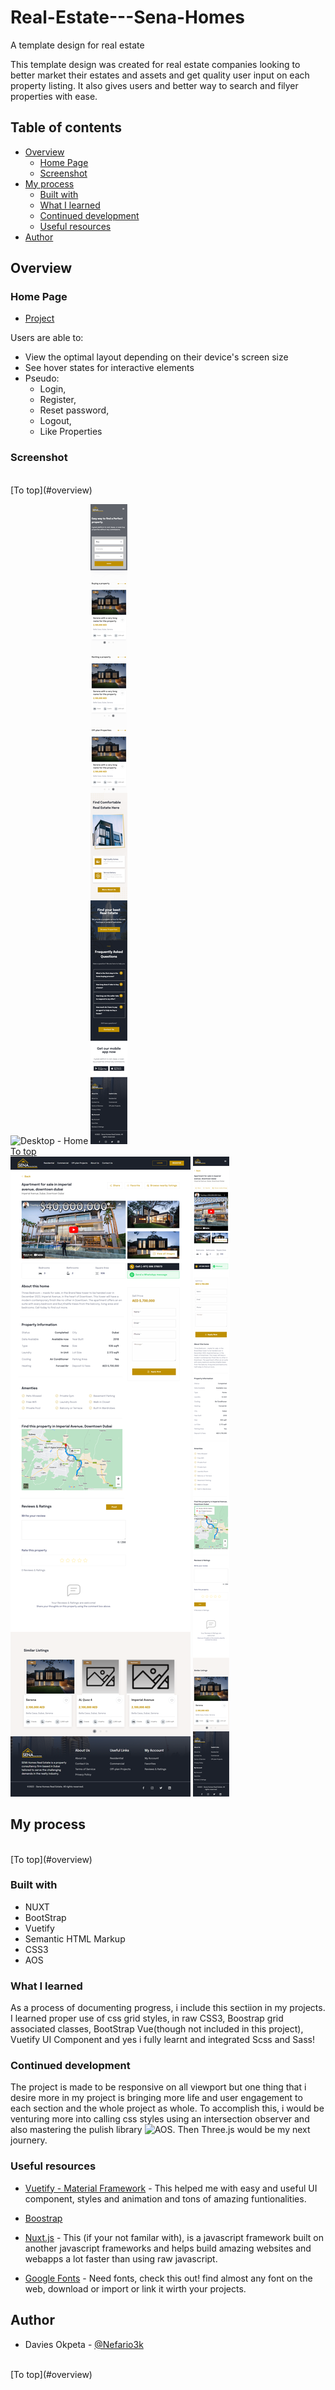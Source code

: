 # Real-Estate---Sena-Homes

A template design for real estate

This template design was created for real estate companies looking to better market their estates and assets and get quality user input on each property listing. It also gives users and better way to search and filyer properties with ease.

## Table of contents

- [Overview](#overview)
  - [Home Page](#home-page)
  - [Screenshot](#screenshot)
- [My process](#my-process)
  - [Built with](#built-with)
  - [What I learned](#what-i-learned)
  - [Continued development](#continued-development)
  - [Useful resources](#useful-resources)
- [Author](#author)

## Overview

### Home Page

- [Project](https://nefario3k.github.io/Real-Estate---Sena-Homes/)

Users are able to:

- View the optimal layout depending on their device's screen size
- See hover states for interactive elements
- Pseudo:
  - Login,
  - Register,
  - Reset password,
  - Logout,
  - Like Properties

### Screenshot
<br />
[To top](#overview)
<br />

![Desktop - Home](./static/images/pngs/screenshort/desktopH.png)
![Mobile - Home](./static/images/pngs/screenshort/mobileH.png)
<br />
[To top](#overview)<br />
![Desktop - Property](./static/images/pngs/screenshort/desktopP.png)
![Mobile - Property](./static/images/pngs/screenshort/mobileP.png)

## My process
<br />
[To top](#overview)<br />

### Built with

- NUXT
- BootStrap
- Vuetify
- Semantic HTML Markup
- CSS3
- AOS

### What I learned

As a process of documenting progress, i include this sectiion in my projects. I learned proper use of css grid styles, in raw CSS3, Boostrap grid associated classes, BootStrap Vue(though not included in this project), Vuetify UI Component and yes i fully learnt and integrated Scss and Sass!

### Continued development

The project is made to be responsive on all viewport but one thing that i desire more in my project is bringing more life and user engagement to each section and the whole project as whole. To accomplish this, i would be venturing more into calling css styles using an intersection observer and also mastering the pulish library ![AOS](https://michalsnik.github.io/aos/). Then Three.js would be my next journery.

### Useful resources

- [Vuetify - Material Framework](https://vuetifyjs.com/en/) - This helped me with easy and useful UI component, styles and animation and tons of amazing funtionalities.

- [Boostrap](https://getbootstrap.com)

- [Nuxt.js](https://nuxtjs.org) - This (if your not familar with), is a javascript framework built on another javascript frameworks and helps build amazing websites and webapps a lot faster than using raw javascript.

- [Google Fonts](https://fonts.google.com) - Need fonts, check this out! find almost any font on the web, download or import or link it wirth your projects.

## Author

- Davies Okpeta - [@Nefario3k](https://elastic-beaver-f2084f.netlify.app)
<br />
[To top](#overview)<br />
